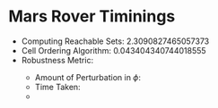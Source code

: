 # Mars Rover Timinings 

* Computing Reachable Sets: 2.3090827465057373
* Cell Ordering Algorithm: 0.043404340744018555
* Robustness Metric: <TODO>
  * Amount of Perturbation in $\phi$: <TODO>
  * Time Taken: <TODO>
  * 

